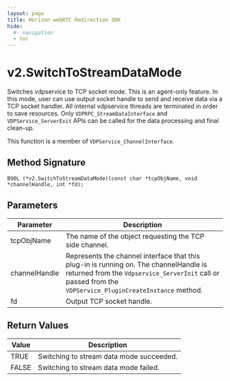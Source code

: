 ```yaml
---
layout: page
title: Horizon webRTC Redirection SDK
hide:
  #- navigation
  - toc
---
```

# v2.SwitchToStreamDataMode

Switches vdpservice to TCP socket mode. This is an agent-only feature. In this mode, user can use output socket handle to send and receive data via a TCP socket handler. All internal vdpservice threads are terminated in order to save resources. Only `VDPRPC_StreamDataInterface` and `VDPService_ServerExit` APIs can be called for the data processing and final clean-up.

This function is a member of `VDPService_ChannelInterface`.


## Method Signature
```
BOOL (*v2.SwitchToStreamDataMode)(const char *tcpObjName, void *channelHandle, int *fd);
```

## Parameters

| Parameter | Description |
| --------- | ----------- |
| tcpObjName | The name of the object requesting the TCP side channel. |
| channelHandle | Represents the channel interface that this plug-in is running on. The channelHandle is returned from the `Vdpservice_ServerInit` call or passed from the `VDPService_PluginCreateInstance` method. |
| fd | Output TCP socket handle. | 

## Return Values

| Value | Description |
| ----- | ----------- |
| TRUE | Switching to stream data mode succeeded. |
| FALSE | Switching to stream data mode failed. |

